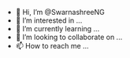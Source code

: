 - 👋 Hi, I’m @SwarnashreeNG
- 👀 I’m interested in ...
- 🌱 I’m currently learning ...
- 💞️ I’m looking to collaborate on ...
- 📫 How to reach me ...

<!---
SwarnashreeNG/SwarnashreeNG is a ✨ special ✨ repository because its `README.md` (this file) appears on your GitHub profile.
You can click the Preview link to take a look at your changes.
--->
